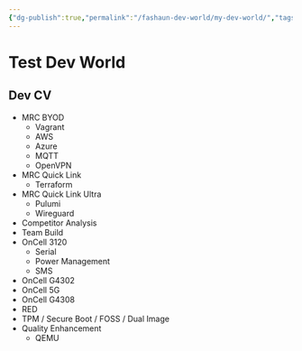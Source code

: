 ```yaml
---
{"dg-publish":true,"permalink":"/fashaun-dev-world/my-dev-world/","tags":["gardenEntry"]}
---
```


# Test Dev World

## Dev CV

- MRC BYOD
	- Vagrant 
	- AWS
	- Azure
	- MQTT
	- OpenVPN
- MRC Quick Link
	- Terraform
- MRC Quick Link Ultra
	- Pulumi
	- Wireguard 
- Competitor Analysis 
- Team Build 
- OnCell 3120
	- Serial 
	- Power Management
	- SMS 
- OnCell G4302
- OnCell 5G
- OnCell G4308
- RED
- TPM / Secure Boot / FOSS / Dual Image 
- Quality Enhancement
	- QEMU